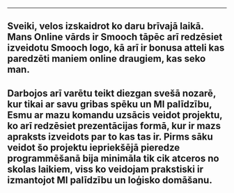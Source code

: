 ----------------------------------------------------------------------------------------------------------------------------------------------------------------
Sveiki, velos izskaidrot ko daru brīvajā laikā.
Mans Online vārds ir Smooch tāpēc arī redzēsiet izveidotu Smooch logo, kā arī ir bonusa atteli kas paredzēti maniem online draugiem, kas seko man.
----------------------------------------------------------------------------------------------------------------------------------------------------------------
Darbojos arī varētu teikt diezgan svešā nozarē, kur tikai ar savu gribas spēku un MI palīdzību, Esmu ar mazu komandu uzsācis veidot projektu, ko arī redzēsiet prezentācijas formā, kur ir mazs apraksts izveidots par to kas tas ir. 
Pirms sāku veidot šo projektu iepriekšējā pieredze programmēšanā bija minimāla tik cik atceros no skolas laikiem, viss ko veidojam prakstiski ir izmantojot MI palīdzību un loģisko domāšanu.
----------------------------------------------------------------------------------------------------------------------------------------------------------------

